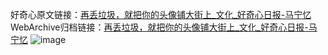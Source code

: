 好奇心原文链接：[再丢垃圾，就把你的头像铺大街上_文化_好奇心日报-马宁忆](https://www.qdaily.com/articles/8879.html)
WebArchive归档链接：[再丢垃圾，就把你的头像铺大街上_文化_好奇心日报-马宁忆](http://web.archive.org/web/20190623153612/https://www.qdaily.com/articles/8879.html)
![image](http://ww3.sinaimg.cn/large/007d5XDpgy1g3vdzugnv2j30u02nxkhj)